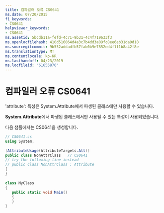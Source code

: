```yaml
---
title: 컴파일러 오류 CS0641
ms.date: 07/20/2015
f1_keywords:
- CS0641
helpviewer_keywords:
- CS0641
ms.assetid: 5bcdb11a-fefd-4c71-9b31-4c4f719633f3
ms.openlocfilehash: 410d516064d4a3c7b4dd3a09fc8ee6eb31da9d18
ms.sourcegitcommit: 9b552addadfb57fab0b9e7852ed4f1f1b8a42f8e
ms.translationtype: MT
ms.contentlocale: ko-KR
ms.lasthandoff: 04/23/2019
ms.locfileid: "61655876"
---
```

# <a name="compiler-error-cs0641"></a>컴파일러 오류 CS0641
'attribute': 특성은 System.Attribute에서 파생된 클래스에만 사용할 수 있습니다.  
  
 **System.Attribute**에서 파생된 클래스에서만 사용될 수 있는 특성이 사용되었습니다.  
  
 다음 샘플에서는 CS0641을 생성합니다.  
  
```csharp  
// CS0641.cs  
using System;  
  
[AttributeUsage(AttributeTargets.All)]  
public class NonAttrClass   // CS0641  
// try the following line instead  
// public class NonAttrClass : Attribute  
{  
}  
  
class MyClass  
{  
   public static void Main()  
   {  
   }  
}  
```
